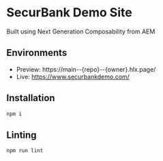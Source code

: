 # SecurBank Demo Site
Built using Next Generation Composability from AEM

## Environments
- Preview: https://main--{repo}--{owner}.hlx.page/
- Live: https://www.securbankdemo.com/

## Installation

```sh
npm i
```

## Linting

```sh
npm run lint
```
